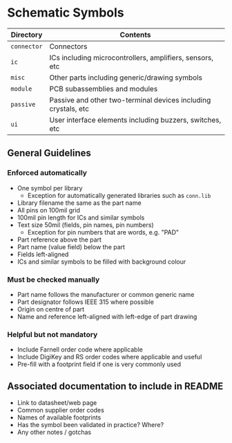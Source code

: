 # Schematic Symbols

Directory      |  Contents
---------------|----------
`connector`    | Connectors
`ic`           | ICs including microcontrollers, amplifiers, sensors, etc
`misc`         | Other parts including generic/drawing symbols
`module`       | PCB subassemblies and modules
`passive`      | Passive and other two-terminal devices including crystals, etc
`ui`           | User interface elements including buzzers, switches, etc


## General Guidelines

### Enforced automatically

* One symbol per library
    * Exception for automatically generated libraries such as `conn.lib`
* Library filename the same as the part name
* All pins on 100mil grid
* 100mil pin length for ICs and similar symbols
* Text size 50mil (fields, pin names, pin numbers)
    * Exception for pin numbers that are words, e.g. "PAD"
* Part reference above the part
* Part name (value field) below the part
* Fields left-aligned
* ICs and similar symbols to be filled with background colour

### Must be checked manually

* Part name follows the manufacturer or common generic name
* Part designator follows IEEE 315 where possible
* Origin on centre of part
* Name and reference left-aligned with left-edge of part drawing

### Helpful but not mandatory

* Include Farnell order code where applicable
* Include DigiKey and RS order codes where applicable and useful
* Pre-fill with a footprint field if one is very commonly used

## Associated documentation to include in README

* Link to datasheet/web page
* Common supplier order codes
* Names of available footprints
* Has the symbol been validated in practice? Where?
* Any other notes / gotchas
